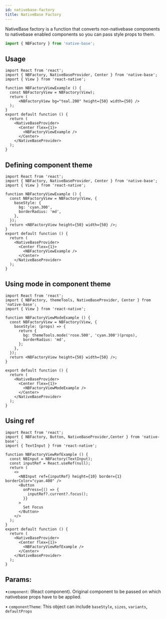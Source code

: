 ```yaml
---
id: nativebase-factory
title: NativeBase Factory
---
```


NativeBase factory is a function that converts non-nativebase components to nativebase enabled components so you can pass style props to them.

```jsx
import { NBFactory } from 'native-base';
```

## Usage

```SnackPlayer name=NativeBase%20Factory%20Usage
import React from 'react';
import { NBFactory, NativeBaseProvider, Center } from 'native-base';
import { View } from 'react-native';

function NBFactoryViewExample () {
  const NBFactoryView = NBFactory(View);
  return (
      <NBFactoryView bg="teal.200" height={50} width={50} />
  );
}
export default function () {
  return (
    <NativeBaseProvider>
      <Center flex={1}>
        <NBFactoryViewExample />
      </Center>
    </NativeBaseProvider>
  );
}
```

## Defining component theme

```SnackPlayer name=NativeBase%20Factory%20Component%20Theme
import React from 'react';
import { NBFactory, NativeBaseProvider, Center } from 'native-base';
import { View } from 'react-native';

function NBFactoryViewExample () {
  const NBFactoryView = NBFactory(View, {
    baseStyle: {
      bg: 'cyan.300',
      borderRadius: 'md',
    },
  });
  return <NBFactoryView height={50} width={50} />;
}
export default function () {
  return (
    <NativeBaseProvider>
      <Center flex={1}>
        <NBFactoryViewExample />
      </Center>
    </NativeBaseProvider>
  );
}
```

## Using mode in component theme

```SnackPlayer name=NativeBase%20Factory%20Component%20Theme
import React from 'react';
import { NBFactory, themeTools, NativeBaseProvider, Center } from 'native-base';
import { View } from 'react-native';

function NBFactoryViewModeExample () {
  const NBFactoryView = NBFactory(View, {
    baseStyle: (props) => {
      return {
        bg: themeTools.mode('rose.500', 'cyan.300')(props),
        borderRadius: 'md',
      };
    },
  });
  return <NBFactoryView height={50} width={50} />;
}

export default function () {
  return (
    <NativeBaseProvider>
      <Center flex={1}>
        <NBFactoryViewModeExample />
      </Center>
    </NativeBaseProvider>
  );
}
```

## Using ref

```SnackPlayer name=NativeBase%20Factory%20Using%20Ref
import React from 'react';
import { NBFactory, Button, NativeBaseProvider,Center } from 'native-base';
import { TextInput } from 'react-native';

function NBFactoryViewRefExample () {
  const NBInput = NBFactory(TextInput);
  const inputRef = React.useRef(null);
  return (
    <>
      <NBInput ref={inputRef} height={10} border={1} borderColor="cyan.400" />
      <Button
        onPress={() => {
          inputRef?.current?.focus();
        }}
      >
        Set Focus
      </Button>
    </>
  );
}
export default function () {
  return (
    <NativeBaseProvider>
      <Center flex={1}>
        <NBFactoryViewRefExample />
      </Center>
    </NativeBaseProvider>
  );
}
```

## Params:

•`component`: (React component). Original component to be passed on which nativebase props have to be applied.

• `componentTheme`: This object can include `baseStyle`, `sizes`, `variants`, `defaultProps`
